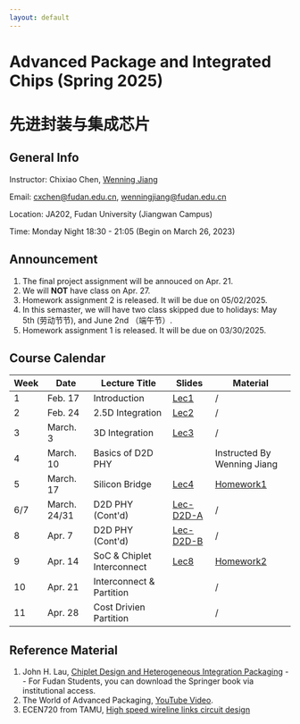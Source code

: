 ```yaml
---
layout: default
---
```


# Advanced Package and Integrated Chips (Spring 2025)
# 先进封装与集成芯片

## General Info

Instructor: Chixiao Chen, [Wenning Jiang](https://fics.fudan.edu.cn/99/ec/c22621a432620/page.htm)

Email: cxchen@fudan.edu.cn, wenningjiang@fudan.edu.cn

Location: JA202, Fudan University (Jiangwan Campus)

Time: Monday Night 18:30 - 21:05 (Begin on March 26, 2023)

## Announcement
1. The final project assignment will be annouced on Apr. 21.
1. We will **NOT** have class on Apr. 27. 
1. Homework assignment 2 is released. It will be due on 05/02/2025.
1. In this semaster, we will have two class skipped due to holidays: May 5th (劳动节节), and June 2nd （端午节）.
1. Homework assignment 1 is released. It will be due on 03/30/2025.

## Course Calendar

 Week | Date | Lecture Title | Slides | Material|
 ---- |  ---- |-----|-----|----|
1| Feb. 17 | Introduction | [Lec1](./chiplet01-2025.pdf) | / |
2| Feb. 24 | 2.5D Integration | [Lec2](./chiplet02_2025.pdf) | / |
3| March. 3 | 3D Integration | [Lec3](./chiplet03_2025.pdf) | / |
4| March. 10 | Basics of D2D PHY |  | Instructed By Wenning Jiang|
5| March. 17 | Silicon Bridge | [Lec4](./chiplet04_2025.pdf) | [Homework1](./chiplet_hmwk_01_2025.pdf) |
6/7 | March. 24/31 | D2D PHY (Cont'd) |[Lec-D2D-A](./chiplet-04-05.pdf) | / |
8 | Apr. 7 | D2D PHY (Cont'd) |[Lec-D2D-B](./chiplet-06-07.pdf) | / |
9 | Apr. 14 | SoC & Chiplet Interconnect | [Lec8](./chiplet08_2025.pdf) | [Homework2](./chiplet_hmwk_02_2025.pdf) |
10 | Apr. 21 | Interconnect & Partition |  | / |
11 | Apr. 28 | Cost Drivien Partition |  | / |

## Reference Material

1. John H. Lau, [Chiplet Design and Heterogeneous Integration Packaging](https://link.springer.com/book/10.1007/978-981-19-9917-8) -- For Fudan Students, you can download the Springer book via institutional access.
2. The World of Advanced Packaging, [YouTube Video](https://youtu.be/-egYoxajTz0?si=zYukszzz4EPon9Cf).
3. ECEN720 from TAMU, [High speed wireline links circuit design](https://people.engr.tamu.edu/spalermo/ecen720.html)
